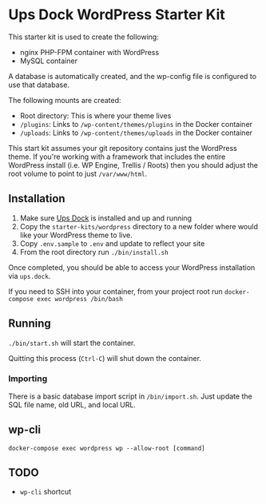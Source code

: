 # Ups Dock WordPress Starter Kit

This starter kit is used to create the following:

* nginx PHP-FPM container with WordPress
* MySQL container

A database is automatically created, and the wp-config file is configured to use that database.

The following mounts are created:

* Root directory: This is where your theme lives
* `/plugins`: Links to `/wp-content/themes/plugins` in the Docker container
* `/uploads`: Links to `/wp-content/themes/uploads` in the Docker container

This start kit assumes your git repository contains just the WordPress theme. If you're working with a framework that includes the entire WordPress install (i.e. WP Engine, Trellis / Roots) then you should adjust the root volume to point to just `/var/www/html`. 

## Installation

1. Make sure [Ups Dock](https://github.com/Upstatement/ups-dock) is installed and up and running
2. Copy the `starter-kits/wordpress` directory to a new folder where would like your WordPress theme to live.
3. Copy `.env.sample` to `.env` and update to reflect your site
4. From the root directory run `./bin/install.sh`

Once completed, you should be able to access your WordPress installation via `ups.dock`. 

If you need to SSH into your container, from your project root run `docker-compose exec wordpress /bin/bash`

## Running

`./bin/start.sh` will start the container. 

Quitting this process (`Ctrl-C`) will shut down the container.

### Importing

There is a basic database import script in `/bin/import.sh`. Just update the SQL file name, old URL, and local URL.

## wp-cli

`docker-compose exec wordpress wp --allow-root [command]`

## TODO

- `wp-cli` shortcut